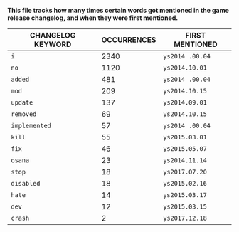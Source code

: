 **This file tracks how many times certain words got mentioned in the game release changelog, and when they were first mentioned.**



| CHANGELOG KEYWORD | OCCURRENCES | FIRST MENTIONED |
|-------------------|-------------|-----------------|
| `i`               |        2340 | `ys2014 .00.04` |
| `no`              |        1120 | `ys2014.10.01`  |
| `added`           |         481 | `ys2014 .00.04` |
| `mod`             |         209 | `ys2014.10.15`  |
| `update`          |         137 | `ys2014.09.01`  |
| `removed`         |          69 | `ys2014.10.15`  |
| `implemented`     |          57 | `ys2014 .00.04` |
| `kill`            |          55 | `ys2015.03.01`  |
| `fix`             |          46 | `ys2015.05.07`  |
| `osana`           |          23 | `ys2014.11.14`  |
| `stop`            |          18 | `ys2017.07.20`  |
| `disabled`        |          18 | `ys2015.02.16`  |
| `hate`            |          14 | `ys2015.03.17`  |
| `dev`             |          12 | `ys2015.03.15`  |
| `crash`           |           2 | `ys2017.12.18`  |
